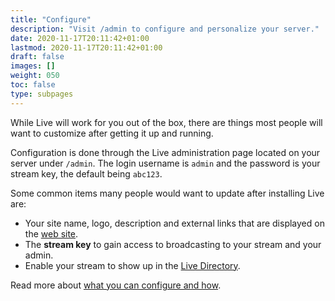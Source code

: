 ```yaml
---
title: "Configure"
description: "Visit /admin to configure and personalize your server."
date: 2020-11-17T20:11:42+01:00
lastmod: 2020-11-17T20:11:42+01:00
draft: false
images: []
weight: 050
toc: false
type: subpages
---
```


While Live will work for you out of the box, there are things most people will want to customize after getting it up and running.

Configuration is done through the Live administration page located on your server under `/admin`. The login username is `admin` and the password is your stream key, the default being `abc123`.

Some common items many people would want to update after installing Live are:

* Your site name, logo, description and external links that are displayed on the [web site](/docs/website).
* The **stream key** to gain access to broadcasting to your stream and your admin.
* Enable your stream to show up in the [Live Directory](/docs/directory).

Read more about [what you can configure and how](/docs/configuration).